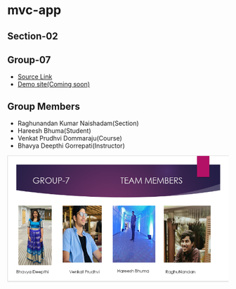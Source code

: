 # mvc-app

## Section-02

## Group-07

- [Source Link](https://github.com/RaghunandanKumar/mvc-app)
- [Demo site(Coming soon)](https://github.com/RaghunandanKumar/mvc-app)

## Group Members
- Raghunandan Kumar Naishadam(Section)
- Hareesh Bhuma(Student)
- Venkat Prudhvi Dommaraju(Course)
- Bhavya Deepthi Gorrepati(Instructor)

![Team Slide](Group.PNG)


